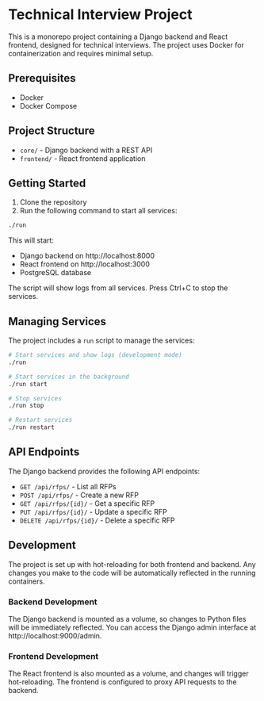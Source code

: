 # Technical Interview Project

This is a monorepo project containing a Django backend and React frontend, designed for technical interviews. The project uses Docker for containerization and requires minimal setup.

## Prerequisites

- Docker
- Docker Compose

## Project Structure

- `core/` - Django backend with a REST API
- `frontend/` - React frontend application

## Getting Started

1. Clone the repository
2. Run the following command to start all services:

```bash
./run
```

This will start:
- Django backend on http://localhost:8000
- React frontend on http://localhost:3000
- PostgreSQL database

The script will show logs from all services. Press Ctrl+C to stop the services.

## Managing Services

The project includes a `run` script to manage the services:

```bash
# Start services and show logs (development mode)
./run

# Start services in the background
./run start

# Stop services
./run stop

# Restart services
./run restart
```

## API Endpoints

The Django backend provides the following API endpoints:

- `GET /api/rfps/` - List all RFPs
- `POST /api/rfps/` - Create a new RFP
- `GET /api/rfps/{id}/` - Get a specific RFP
- `PUT /api/rfps/{id}/` - Update a specific RFP
- `DELETE /api/rfps/{id}/` - Delete a specific RFP

## Development

The project is set up with hot-reloading for both frontend and backend. Any changes you make to the code will be automatically reflected in the running containers.

### Backend Development

The Django backend is mounted as a volume, so changes to Python files will be immediately reflected. You can access the Django admin interface at http://localhost:9000/admin.

### Frontend Development

The React frontend is also mounted as a volume, and changes will trigger hot-reloading. The frontend is configured to proxy API requests to the backend. 